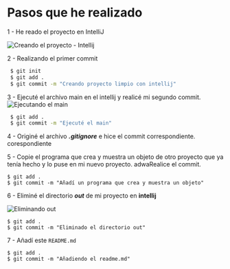 # Pasos que he realizado

1 - He reado el proyecto en IntelliJ

![Creando el proyecto - Intellij](https://i.ibb.co/pKxYyjN/creando-PROYECTO.png)

2 - Realizando el primer commit

```bash
 $ git init
 $ git add .
 $ git commit -m "Creando proyecto limpio con intellij"
 ```
 
 3 - Ejecuté el archivo main en el intellij y realicé mi segundo commit.
![Ejecutando el main](https://i.ibb.co/8zFCx5X/ejecutarmain.png)


```bash
 $ git add .
 $ git commit -m "Ejecuté el main"
 ```

4 - Originé el archivo ___.gitignore___ e hice el commit correspondiente. corespondiente 

5 - Copie el programa que crea y muestra un objeto de otro proyecto que ya tenía hecho y lo puse en mi nuevo proyecto. adwaRealice el commit.

```
$ git add . 
$ git commit -m "Añadí un programa que crea y muestra un objeto"
```
6 - Eliminé el directorio ___out___ de mi proyecto en **intellij**

![Eliminando out](https://i.ibb.co/nB7C0qf/eliminarout.png)

```
$ git add .
$ git commit -m "Eliminado el directorio out"
```
7 - Añadí este ```README.md```
```
$ git add .
$ git commit -m "Añadiendo el readme.md"
```